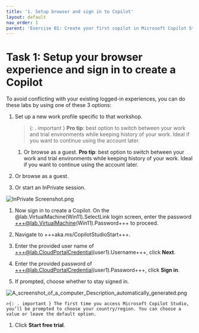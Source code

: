 ```yaml
---
title: '1. Setup browser and sign in to Copilot'
layout: default
nav_order: 1
parent: 'Exercise 01: Create your first copilot in Microsoft Copilot Studio'
---
```

# Task 1: Setup your browser experience and sign in to create a Copilot

To avoid conflicting with your existing logged-in experiences, you can do these labs by using one of these 3 options:

1.	Set up a new work profile specific to that workshop.
	>{: . important }	**Pro tip**: best option to switch between your work and trial environments while keeping history of your work. Ideal if you want to continue using the account later.
	
	1.	Or browse as a guest.
		**Pro tip**: best option to switch between your work and trial environments while keeping history of your work. Ideal if you want to continue using the account later.

1.	Or browse as a guest.

1.	Or start an InPrivate session.

![InPrivate Screenshot.png](../media/25c01c335bd6ccd295d7994b8c10f016.png "InPrivate Screenshot")

1.	 Now sign in to create a Copilot. On the @lab.VirtualMachine(Win11).SelectLink login screen, enter the password +++@lab.VirtualMachine(Win11).Password+++ to proceed.

1.	Navigate to +++aka.ms/CopilotStudioStart+++.

1.	Enter the provided user name of +++@lab.CloudPortalCredential(user1).Username+++, click **Next**.

1.	Enter the provided password of +++@lab.CloudPortalCredential(user1).Password+++, click **Sign in**.

1.	If prompted, choose whether to stay signed in.

![A_screenshot_of_a_computer_Description_automatically_generated.png](../media/c3d7d259d3bee3bdfa03cd57a3a621d1.png "A screenshot of a computer Description automatically generated")

	>{: . important } The first time you access Microsoft Copilot Studio, you’ll be prompted to choose your country/region. You can choose a value or leave the default option.

1.	Click **Start free trial**.
